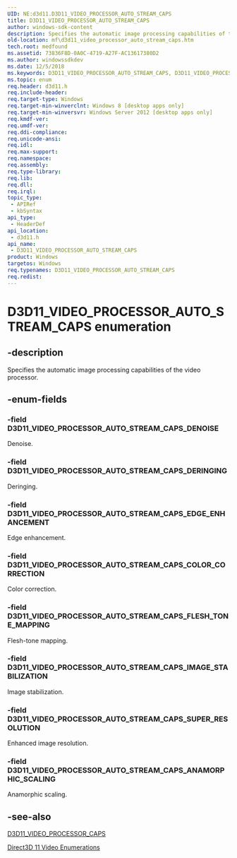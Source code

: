 ```yaml
---
UID: NE:d3d11.D3D11_VIDEO_PROCESSOR_AUTO_STREAM_CAPS
title: D3D11_VIDEO_PROCESSOR_AUTO_STREAM_CAPS
author: windows-sdk-content
description: Specifies the automatic image processing capabilities of the video processor.
old-location: mf\d3d11_video_processor_auto_stream_caps.htm
tech.root: medfound
ms.assetid: 73836F8D-0A0C-4719-A27F-AC13617380D2
ms.author: windowssdkdev
ms.date: 12/5/2018
ms.keywords: D3D11_VIDEO_PROCESSOR_AUTO_STREAM_CAPS, D3D11_VIDEO_PROCESSOR_AUTO_STREAM_CAPS enumeration [Media Foundation], D3D11_VIDEO_PROCESSOR_AUTO_STREAM_CAPS_ANAMORPHIC_SCALING, D3D11_VIDEO_PROCESSOR_AUTO_STREAM_CAPS_COLOR_CORRECTION, D3D11_VIDEO_PROCESSOR_AUTO_STREAM_CAPS_DENOISE, D3D11_VIDEO_PROCESSOR_AUTO_STREAM_CAPS_DERINGING, D3D11_VIDEO_PROCESSOR_AUTO_STREAM_CAPS_EDGE_ENHANCEMENT, D3D11_VIDEO_PROCESSOR_AUTO_STREAM_CAPS_FLESH_TONE_MAPPING, D3D11_VIDEO_PROCESSOR_AUTO_STREAM_CAPS_IMAGE_STABILIZATION, D3D11_VIDEO_PROCESSOR_AUTO_STREAM_CAPS_SUPER_RESOLUTION, d3d11/D3D11_VIDEO_PROCESSOR_AUTO_STREAM_CAPS, d3d11/D3D11_VIDEO_PROCESSOR_AUTO_STREAM_CAPS_ANAMORPHIC_SCALING, d3d11/D3D11_VIDEO_PROCESSOR_AUTO_STREAM_CAPS_COLOR_CORRECTION, d3d11/D3D11_VIDEO_PROCESSOR_AUTO_STREAM_CAPS_DENOISE, d3d11/D3D11_VIDEO_PROCESSOR_AUTO_STREAM_CAPS_DERINGING, d3d11/D3D11_VIDEO_PROCESSOR_AUTO_STREAM_CAPS_EDGE_ENHANCEMENT, d3d11/D3D11_VIDEO_PROCESSOR_AUTO_STREAM_CAPS_FLESH_TONE_MAPPING, d3d11/D3D11_VIDEO_PROCESSOR_AUTO_STREAM_CAPS_IMAGE_STABILIZATION, d3d11/D3D11_VIDEO_PROCESSOR_AUTO_STREAM_CAPS_SUPER_RESOLUTION, mf.d3d11_video_processor_auto_stream_caps
ms.topic: enum
req.header: d3d11.h
req.include-header: 
req.target-type: Windows
req.target-min-winverclnt: Windows 8 [desktop apps only]
req.target-min-winversvr: Windows Server 2012 [desktop apps only]
req.kmdf-ver: 
req.umdf-ver: 
req.ddi-compliance: 
req.unicode-ansi: 
req.idl: 
req.max-support: 
req.namespace: 
req.assembly: 
req.type-library: 
req.lib: 
req.dll: 
req.irql: 
topic_type:
 - APIRef
 - kbSyntax
api_type:
 - HeaderDef
api_location:
 - d3d11.h
api_name:
 - D3D11_VIDEO_PROCESSOR_AUTO_STREAM_CAPS
product: Windows
targetos: Windows
req.typenames: D3D11_VIDEO_PROCESSOR_AUTO_STREAM_CAPS
req.redist: 
---
```


# D3D11_VIDEO_PROCESSOR_AUTO_STREAM_CAPS enumeration


## -description


Specifies the automatic image processing capabilities of the video processor.


## -enum-fields




### -field D3D11_VIDEO_PROCESSOR_AUTO_STREAM_CAPS_DENOISE

Denoise.


### -field D3D11_VIDEO_PROCESSOR_AUTO_STREAM_CAPS_DERINGING

Deringing.


### -field D3D11_VIDEO_PROCESSOR_AUTO_STREAM_CAPS_EDGE_ENHANCEMENT

Edge enhancement.


### -field D3D11_VIDEO_PROCESSOR_AUTO_STREAM_CAPS_COLOR_CORRECTION

Color correction.


### -field D3D11_VIDEO_PROCESSOR_AUTO_STREAM_CAPS_FLESH_TONE_MAPPING

Flesh-tone mapping.


### -field D3D11_VIDEO_PROCESSOR_AUTO_STREAM_CAPS_IMAGE_STABILIZATION

Image stabilization.


### -field D3D11_VIDEO_PROCESSOR_AUTO_STREAM_CAPS_SUPER_RESOLUTION

Enhanced image resolution.


### -field D3D11_VIDEO_PROCESSOR_AUTO_STREAM_CAPS_ANAMORPHIC_SCALING

Anamorphic scaling.


## -see-also




<a href="https://msdn.microsoft.com/EF79BE15-B92E-45C1-BC42-E89E06197C20">D3D11_VIDEO_PROCESSOR_CAPS</a>



<a href="https://msdn.microsoft.com/40061AD1-BCD9-4170-A442-34B4C792BB55">Direct3D 11 Video Enumerations</a>
 

 

